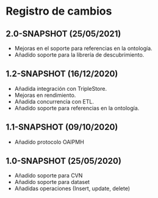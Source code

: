 # Registro de cambios

## 2.0-SNAPSHOT (25/05/2021)

- Mejoras en el soporte para referencias en la ontología.
- Añadido soporte para la librería de descubrimiento.



## 1.2-SNAPSHOT (16/12/2020)

- Añadida integración con TripleStore.
- Mejoras en rendimiento.
- Añadida concurrencia con ETL.
- Añadido soporte para referencias en la ontología.



## 1.1-SNAPSHOT (09/10/2020)

- Añadido protocolo OAIPMH



## 1.0-SNAPSHOT (25/05/2020)

- Añadido soporte para CVN
- Añadido soporte para dataset
- Añadidas operaciones (Insert, update, delete)



